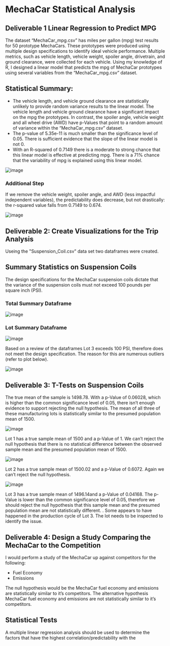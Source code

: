 # MechaCar Statistical Analysis

## Deliverable 1 Linear Regression to Predict MPG

The dataset “MechaCar_mpg.csv” has miles per gallon (mpg) test results for 50 prototype MechaCars.  These prototypes were produced using multiple design specifications to identify ideal vehicle performance. Multiple metrics, such as vehicle length, vehicle weight, spoiler angle, drivetrain, and ground clearance, were collected for each vehicle. Using my knowledge of R, I designed a linear model that predicts the mpg of MechaCar prototypes using several variables from the “MechaCar_mpg.csv” dataset.


## Statistical Summary: 

- The vehicle length, and vehicle ground clearance are statistically unlikely to provide random variance results to the linear model. The vehicle length and vehicle ground clearance have a significant impact on the mpg the prototypes. In contrast, the spoiler angle, vehicle weight and all wheel drive (AWD) have p-Values that point to a random amount of variance within the “MechaCar_mpg.csv” dataset.
 -  The p-value of 5.35e-11 is much smaller than the significance level of 0.05. There is sufficient evidence that the slope of the linear model is not 0.
- With an R-squared of 0.7149 there is a moderate to strong chance that this linear model is effective at predicting mpg. There is a 71% chance that the variability of mpg is explained using this linear model.

![image](https://github.com/blueschistrocks/MechaCar_Statistical_Analysis/blob/853909cc444a6e30f923f304077917712714246b/images/Screen%20Shot%202022-06-01%20at%207.25.16%20PM.png)<br>

### Additional Step
If we remove the vehicle weight, spoiler angle, and AWD (less impactful independent variables), the predictability does decrease, but not drastically: the r-squared value falls from 0.7149 to 0.674.

![image](https://github.com/blueschistrocks/MechaCar_Statistical_Analysis/blob/853909cc444a6e30f923f304077917712714246b/images/Screen%20Shot%202022-06-01%20at%207.25.55%20PM.png)<br>

## Deliverable 2: Create Visualizations for the Trip Analysis
Useing the "Suspension_Coil.csv" data set two dataframes were created. 

## Summary Statistics on Suspension Coils
The design specifications for the MechaCar suspension coils dictate that the variance of the suspension coils must not exceed 100 pounds per square inch (PSI).   

### Total Summary Dataframe
![image](https://github.com/blueschistrocks/MechaCar_Statistical_Analysis/blob/853909cc444a6e30f923f304077917712714246b/images/Screen%20Shot%202022-06-01%20at%207.33.06%20PM.png)<br>

### Lot Summary Dataframe
![image](https://github.com/blueschistrocks/MechaCar_Statistical_Analysis/blob/853909cc444a6e30f923f304077917712714246b/images/Screen%20Shot%202022-06-01%20at%207.34.06%20PM.png)<br>

Based on a review of the dataframes Lot 3 exceeds 100 PSI, therefore does not meet the design specification. The reason for this are numerous outliers (refer to plot below).

![image](https://github.com/blueschistrocks/MechaCar_Statistical_Analysis/blob/853909cc444a6e30f923f304077917712714246b/images/image-2.png)<br>

## Deliverable 3: T-Tests on Suspension Coils 

The true mean of the sample is 1498.78.  With a p-Value of 0.06028, which is higher than the common significance level of 0.05, there isn’t enough evidence to support rejecting the null hypothesis. The mean of all three of these manufacturing lots is statistically similar to the presumed population mean of 1500.

![image](https://github.com/blueschistrocks/MechaCar_Statistical_Analysis/blob/5840c0bd4ed03d950ac2b84b3955c23f3d002da0/images/Screen%20Shot%202022-06-01%20at%208.53.16%20PM.png)<br>

Lot 1 has a true sample mean of 1500 and a p-Value of 1.  We can’t reject the null hypothesis that there is no statistical difference between the observed sample mean and the presumed population mean of 1500.


![image](https://github.com/blueschistrocks/MechaCar_Statistical_Analysis/blob/5840c0bd4ed03d950ac2b84b3955c23f3d002da0/images/Screen%20Shot%202022-06-01%20at%208.53.30%20PM.png)<br>

Lot 2 has a true sample mean of 1500.02 and a p-Value of 0.6072.  Again we can’t reject the null hypothesis.


![image](https://github.com/blueschistrocks/MechaCar_Statistical_Analysis/blob/5840c0bd4ed03d950ac2b84b3955c23f3d002da0/images/Screen%20Shot%202022-06-01%20at%208.53.52%20PM.png)<br>

Lot 3 has a true sample mean of 1496.14and a p-Value of 0.04168.  The p-Value is lower than the common significance level of 0.05, therefore we should reject the null hypothesis that this sample mean and the presumed population mean are not statistically different.
.
Some appears to have happened in the production cycle of Lot 3. The lot needs to be inspected to identify the issue. 

## Deliverable 4: Design a Study Comparing the MechaCar to the Competition

I would perform a study of the MechaCar up against competitors for the following:
- Fuel Economy 
- Emissions

The null hypothesis would be the MechaCar fuel economy and emissions are statistically similar to it’s competitors. The alternative hypothesis MechaCar fuel economy and emissions are not statistically similar to it’s competitors.

## Statistical Tests
A multiple linear regression analysis should be used to determine the factors that have the highest correlation/predictability with the 



